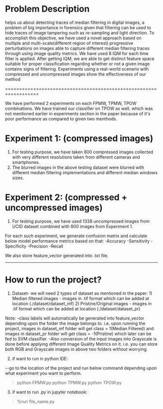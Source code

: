 # Problem Description

helps us about detecting traces of median filtering in digital images, a problem of big importance in forensics given that filtering can be used to hide traces of image tampering such as re-sampling and light direction. To accomplish this objective, we have used a novel approach based on multiple and multi-scale(different region of interest) progressive perturbations on images able to capture different median filtering traces through using image quality metrics. We have used 8 IQM for each time filter is applied. After getting IQM, we are able to get distinct feature space suitable for proper classification regarding whether or not a given image contains signs of filtering. Experiments using a real-world scenario with compressed and uncompressed images show the effectiveness of our method

==================================================================

We have performed 2 experiments on each FPMW, TPMW, TPOW combinations. We have trained our classifier on TPOW as well, which was not mentioned earlier in experiments section in the paper because of it's poor performance as compared to given two menthods.

# Experiment 1: (compressed images)
1) For testing purpose, we have taken 800 compressed images collected with very different resolutions taken from different cameras and smartphones.
2) The blurred images in the above testing dataset were blurred with different median filtering implementations and different median windows sizes.

# Experiment 2: (compressed + uncompressed images)
1) For testing purpose, we have used 1338 uncompressed images from UCID dataset combined with 800 images from Experiment 1.

For each such experiment, we generate confusion matrix and calculate below model performance metrics based on that:
-Accuracy
-Sensitivity
-Specificity
-Precision
-Recall

We also store feature_vector generated into .txt file.

------------------------------------------------------------------

# How to run the project?

1. Dataset- 
		we will need 2 types of dataset as mentioned in the paper:
			1) Median filtered images - images in .tif format which can be added at location (./dataset/dataset_mf)
			2) Pristine/Original images - images in .tif format which can be added at location (./dataset/dataset_pr)

Note:
-class labels will automatically be generated into feature_vector depending upon the folder the image belongs to. i.e. upon running the project, images in dataset_mf folder will get class = 1(Median Filtered) and images in dataset_pr folder will get class = -1(Pristine) which later can be fed to SVM classifier.
-Also conversion of the input images into Grayscale is done before applying different Image Quality Metrics on it. i.e. you can store both RGB and Grayscale images in above two folders without worrying.

2. if want to run in python IDE:

--go to the location of the project and run below command depending upon what experiment you want to perform.
> python FPMW.py
> python TPMW.py
> python TPOW.py


3. if want to run .py in jupyter notebook:

> %run file_name.py
